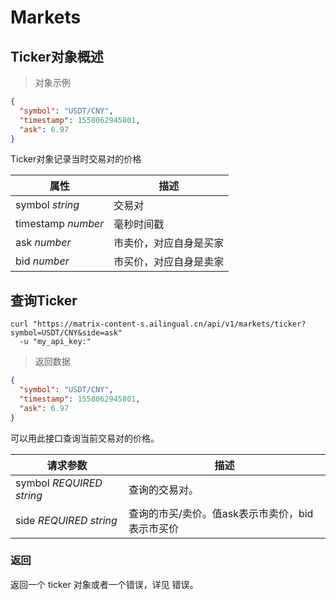 # Markets

## Ticker对象概述

> 对象示例

```json
{
  "symbol": "USDT/CNY",
  "timestamp": 1558062945801,
  "ask": 6.97
}
```

Ticker对象记录当时交易对的价格

属性	    |     描述
--------  | -----------
symbol *string* | 交易对
timestamp *number* | 毫秒时间戳
ask *number* | 市卖价，对应自身是买家
bid *number* | 市买价，对应自身是卖家

## 查询Ticker

```shell
curl "https://matrix-content-s.ailingual.cn/api/v1/markets/ticker?symbol=USDT/CNY&side=ask"
  -u "my_api_key:"
```

> 返回数据

```json
{
  "symbol": "USDT/CNY",
  "timestamp": 1558062945801,
  "ask": 6.97
}
```

可以用此接口查询当前交易对的价格。

请求参数	|    描述
---- | --------
symbol *REQUIRED string* | 查询的交易对。
side *REQUIRED string* | 查询的市买/卖价。值ask表示市卖价，bid表示市买价

### 返回

返回一个 ticker 对象或者一个错误，详见 错误。
